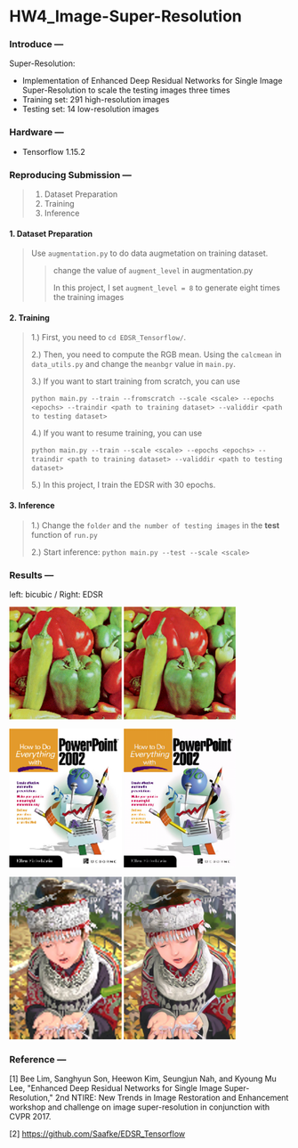 # HW4_Image-Super-Resolution

### **Introduce —**
Super-Resolution: 
* Implementation of Enhanced Deep Residual Networks for Single Image Super-Resolution to scale the testing images three times
* Training set: 291 high-resolution images
* Testing set: 14 low-resolution images 

### **Hardware —**
* Tensorflow 1.15.2

### **Reproducing Submission —**
> 1. Dataset Preparation
> 2. Training
> 3. Inference

#### 1. Dataset Preparation
> Use ```augmentation.py``` to do data augmetation on training dataset.
>> change the value of ```augment_level``` in  augmentation.py
>>
>> In this project, I set ```augment_level = 8``` to generate eight times the training images

#### 2. Training
> 1.) First, you need to  ```cd EDSR_Tensorflow/```.
>
> 2.) Then, you need to compute the RGB mean. Using the ```calcmean``` in ```data_utils.py``` and change the ```meanbgr``` value in ```main.py```.
>
> 3.) If you want to start training from scratch, you can use
>
>     python main.py --train --fromscratch --scale <scale> --epochs <epochs> --traindir <path to training dataset> --validdir <path to testing dataset>
>
> 4.) If you want to resume training, you can use
>
>     python main.py --train --scale <scale> --epochs <epochs> --traindir <path to training dataset> --validdir <path to testing dataset>
>
> 5.) In this project, I train the EDSR with 30 epochs.
  
#### 3. Inference
> 1.) Change the ```folder``` and ```the number of testing images``` in the **test** function of  ```run.py```
>
> 2.) Start inference: ```python main.py --test --scale <scale>```
  
### **Results —**
left: bicubic / Right: EDSR

<img src="https://github.com/ChihChia-Li/HW4_Image-Super-Resolution/blob/main/EDSR_Tensorflow/Results_example/02_bicubic.png" width="40%" height="40%" />   <img src="https://github.com/ChihChia-Li/HW4_Image-Super-Resolution/blob/main/EDSR_Tensorflow/Results_example/02_edsr.png" width="40%" height="40%" />

<img src="https://github.com/ChihChia-Li/HW4_Image-Super-Resolution/blob/main/EDSR_Tensorflow/Results_example/09_bicubic.png" width="40%" height="40%" />   <img src="https://github.com/ChihChia-Li/HW4_Image-Super-Resolution/blob/main/EDSR_Tensorflow/Results_example/09_edsr.png" width="40%" height="40%" />

<img src="https://github.com/ChihChia-Li/HW4_Image-Super-Resolution/blob/main/EDSR_Tensorflow/Results_example/11_bicubic.png" width="40%" height="40%" />   <img src="https://github.com/ChihChia-Li/HW4_Image-Super-Resolution/blob/main/EDSR_Tensorflow/Results_example/11_edsr.png" width="40%" height="40%" />


### **Reference —**
[1] Bee Lim, Sanghyun Son, Heewon Kim, Seungjun Nah, and Kyoung Mu Lee, "Enhanced Deep Residual Networks for Single Image Super-Resolution," 2nd NTIRE: New Trends in Image Restoration and Enhancement workshop and challenge on image super-resolution in conjunction with CVPR 2017.

[2] https://github.com/Saafke/EDSR_Tensorflow



 
